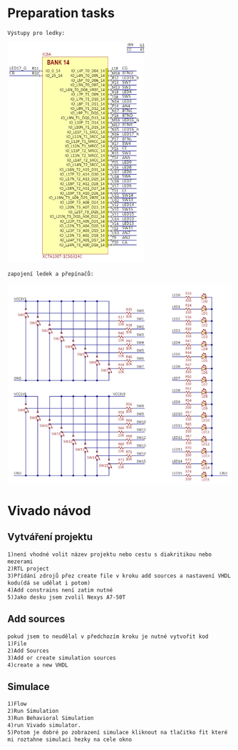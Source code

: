# Preparation tasks
```
Výstupy pro ledky:
```
![pic](Img/bank14.png)
```
zapojení ledek a přepínačů:
```
![pic](Img/LED.png)
# Vivado návod
## Vytváření projektu
```
1)není vhodné volit název projektu nebo cestu s diakritikou nebo mezerami
2)RTL project
3)Přídání zdrojů přez create file v kroku add sources a nastavení VHDL kodu(dá se udělat i potom)
4)Add constrains není zatim nutné
5)Jako desku jsem zvolil Nexys A7-50T
```
## Add sources
```
pokud jsem to neudělal v předchozím kroku je nutné vytvořit kod
1)File
2)Add Sources
3)Add or create simulation sources
4)create a new VHDL
```
## Simulace
```
1)Flow
2)Run Simulation
3)Run Behavioral Simulation
4)run Vivado simulator.
5)Potom je dobré po zobrazení simulace kliknout na tlačitko fit které mi roztahne simulaci hezky na cele okno
```
